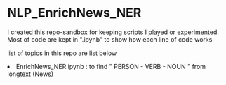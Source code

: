# NLP_EnrichNews_NER
I created this repo-sandbox for keeping scripts I played or experimented.</br>
Most of code are kept in ".ipynb" to show how each line of code works.</br>

list of topics in this repo are list below</br>

<li>EnrichNews_NER.ipynb : to find " PERSON - VERB - NOUN " from longtext (News) </li>
